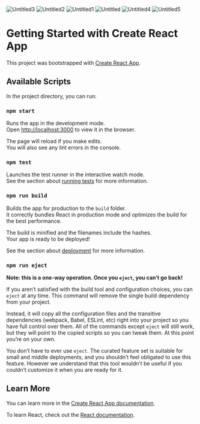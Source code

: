 ![Untitled3](https://user-images.githubusercontent.com/90575221/221982434-da69bee1-509c-4d08-9a6c-e698320d7323.png)
![Untitled2](https://user-images.githubusercontent.com/90575221/221982490-58d23751-7faf-4ede-af8c-c27a2f72b70a.png)
![Untitled1](https://user-images.githubusercontent.com/90575221/221982528-0d6952e4-24e8-44cf-a70d-af3ac6022d26.png)
![Untitled](https://user-images.githubusercontent.com/90575221/221982543-cbc647eb-ddc4-43bb-b2ea-f71b991d094e.png)
![Untitled4](https://user-images.githubusercontent.com/90575221/221982607-bbbfea80-67b7-47a5-8961-8970b8f9cffb.png)
![Untitled5](https://user-images.githubusercontent.com/90575221/221982629-0df66910-e68f-4360-b6f2-251349190722.png)


# Getting Started with Create React App

This project was bootstrapped with [Create React App](https://github.com/facebook/create-react-app).

## Available Scripts

In the project directory, you can run:

### `npm start`

Runs the app in the development mode.\
Open [http://localhost:3000](http://localhost:3000) to view it in the browser.

The page will reload if you make edits.\
You will also see any lint errors in the console.

### `npm test`

Launches the test runner in the interactive watch mode.\
See the section about [running tests](https://facebook.github.io/create-react-app/docs/running-tests) for more information.

### `npm run build`

Builds the app for production to the `build` folder.\
It correctly bundles React in production mode and optimizes the build for the best performance.

The build is minified and the filenames include the hashes.\
Your app is ready to be deployed!

See the section about [deployment](https://facebook.github.io/create-react-app/docs/deployment) for more information.

### `npm run eject`

**Note: this is a one-way operation. Once you `eject`, you can’t go back!**

If you aren’t satisfied with the build tool and configuration choices, you can `eject` at any time. This command will remove the single build dependency from your project.

Instead, it will copy all the configuration files and the transitive dependencies (webpack, Babel, ESLint, etc) right into your project so you have full control over them. All of the commands except `eject` will still work, but they will point to the copied scripts so you can tweak them. At this point you’re on your own.

You don’t have to ever use `eject`. The curated feature set is suitable for small and middle deployments, and you shouldn’t feel obligated to use this feature. However we understand that this tool wouldn’t be useful if you couldn’t customize it when you are ready for it.

## Learn More

You can learn more in the [Create React App documentation](https://facebook.github.io/create-react-app/docs/getting-started).

To learn React, check out the [React documentation](https://reactjs.org/).
